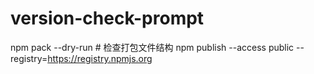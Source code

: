 # version-check-prompt

npm pack --dry-run  # 检查打包文件结构
npm publish --access public --registry=https://registry.npmjs.org
